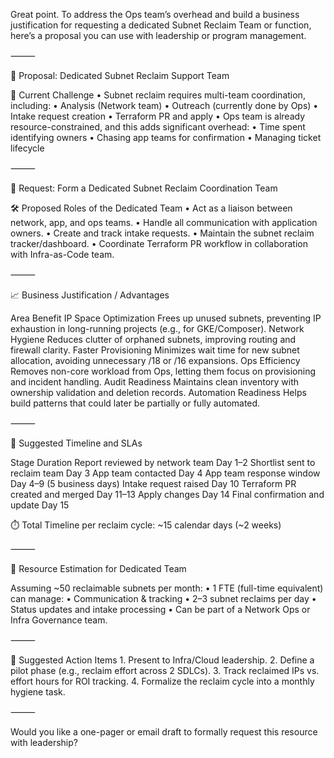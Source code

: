 Great point. To address the Ops team’s overhead and build a business justification for requesting a dedicated Subnet Reclaim Team or function, here’s a proposal you can use with leadership or program management.

⸻

🔧 Proposal: Dedicated Subnet Reclaim Support Team

📌 Current Challenge
	•	Subnet reclaim requires multi-team coordination, including:
	•	Analysis (Network team)
	•	Outreach (currently done by Ops)
	•	Intake request creation
	•	Terraform PR and apply
	•	Ops team is already resource-constrained, and this adds significant overhead:
	•	Time spent identifying owners
	•	Chasing app teams for confirmation
	•	Managing ticket lifecycle

⸻

🧩 Request: Form a Dedicated Subnet Reclaim Coordination Team

🛠 Proposed Roles of the Dedicated Team
	•	Act as a liaison between network, app, and ops teams.
	•	Handle all communication with application owners.
	•	Create and track intake requests.
	•	Maintain the subnet reclaim tracker/dashboard.
	•	Coordinate Terraform PR workflow in collaboration with Infra-as-Code team.

⸻

📈 Business Justification / Advantages

Area	Benefit
IP Space Optimization	Frees up unused subnets, preventing IP exhaustion in long-running projects (e.g., for GKE/Composer).
Network Hygiene	Reduces clutter of orphaned subnets, improving routing and firewall clarity.
Faster Provisioning	Minimizes wait time for new subnet allocation, avoiding unnecessary /18 or /16 expansions.
Ops Efficiency	Removes non-core workload from Ops, letting them focus on provisioning and incident handling.
Audit Readiness	Maintains clean inventory with ownership validation and deletion records.
Automation Readiness	Helps build patterns that could later be partially or fully automated.


⸻

📆 Suggested Timeline and SLAs

Stage	Duration
Report reviewed by network team	Day 1–2
Shortlist sent to reclaim team	Day 3
App team contacted	Day 4
App team response window	Day 4–9 (5 business days)
Intake request raised	Day 10
Terraform PR created and merged	Day 11–13
Apply changes	Day 14
Final confirmation and update	Day 15

⏱️ Total Timeline per reclaim cycle: ~15 calendar days (~2 weeks)

⸻

🧮 Resource Estimation for Dedicated Team

Assuming ~50 reclaimable subnets per month:
	•	1 FTE (full-time equivalent) can manage:
	•	Communication & tracking
	•	2–3 subnet reclaims per day
	•	Status updates and intake processing
	•	Can be part of a Network Ops or Infra Governance team.

⸻

📝 Suggested Action Items
	1.	Present to Infra/Cloud leadership.
	2.	Define a pilot phase (e.g., reclaim effort across 2 SDLCs).
	3.	Track reclaimed IPs vs. effort hours for ROI tracking.
	4.	Formalize the reclaim cycle into a monthly hygiene task.

⸻

Would you like a one-pager or email draft to formally request this resource with leadership?
